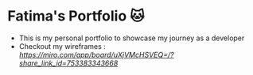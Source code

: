 # Fatima's Portfolio 🐱
- This is my personal portfolio to showcase my journey as a developer
- Checkout my wireframes : *https://miro.com/app/board/uXjVMcHSVEQ=/?share_link_id=753383343668*

